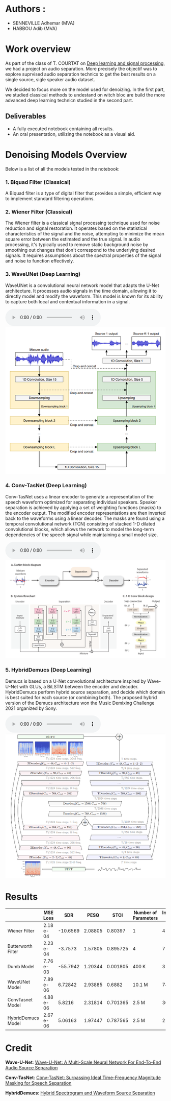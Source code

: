 
# Authors : 
- SENNEVILLE Adhemar (MVA)
- HABBOU Adib (MVA)

# Work overview
As part of the class of T. COURTAT on [Deep learning and signal processing](https://www.master-mva.com/cours/apprentissage-profond-et-traitement-du-signal-introduction-et-applications-industrielles/), we had a project on audio separation. More precisely the objectif was to explore suprvised audio separation technics to get the best results on a single source, sigle speaker audio dataset.

We decided to focus more on the model used for denoizing. In the first part, we studied classical methods to undestand on witch bloc are build the more advanced deep learning technicn studied in the second part.

## Deliverables
- A fully executed notebook containing all results.
- An oral presentation, utilizing the notebook as a visual aid.

# Denoising Models Overview
Below is a list of all the models tested in the notebook:


### 1. **Biquad Filter** (Classical)
A Biquad filter is a type of digital filter that provides a simple, efficient way to implement standard filtering operations.


### 2. **Wiener Filter** (Classical)
The Wiener filter is a classical signal processing technique used for noise reduction and signal restoration. It operates based on the statistical characteristics of the signal and the noise, attempting to minimize the mean square error between the estimated and the true signal. In audio processing, it's typically used to remove static background noise by smoothing out changes that don't correspond to the underlying desired signals. It requires assumptions about the spectral properties of the signal and noise to function effectively.


### 3. **WaveUNet** (Deep Learning)
WaveUNet is a convolutional neural network model that adapts the U-Net architecture. It processes audio signals in the time domain, allowing it to directly model and modify the waveform. This model is known for its ability to capture both local and contextual information in a signal.

![](https://raw.githubusercontent.com/AdhemarDeSenneville/Thales_MVA/main/fig/waveUnet.wav)
![](https://raw.githubusercontent.com/AdhemarDeSenneville/Thales_MVA/main/fig/WaveUNet.png)

### 4. **Conv-TasNet** (Deep Learning)
Conv-TasNet uses a linear encoder to generate a representation of the speech waveform optimized for separating individual speakers. Speaker separation is achieved by applying a set of weighting functions (masks) to the encoder output. The modified encoder representations are then inverted back to the waveforms using a linear decoder. The masks are found using a temporal convolutional network (TCN) consisting of stacked 1-D dilated convolutional blocks, which allows the network to model the long-term dependencies of the speech signal while maintaining a small model size.

![](https://raw.githubusercontent.com/AdhemarDeSenneville/Thales_MVA/main/fig/ConvTasNet.wav)
![](https://raw.githubusercontent.com/AdhemarDeSenneville/Thales_MVA/main/fig/ConvTasNet.png)

### 5. **HybridDemucs** (Deep Learning)
Demucs is based on a U-Net convolutional architecture inspired by Wave-U-Net with GLUs, a BiLSTM between the encoder and decoder. HybridDemucs perform hybrid source separation, and decide which domain is best suited for each source (or combining both). The proposed hybrid version of the Demucs architecture won the Music Demixing Challenge 2021 organized by Sony.

![](https://raw.githubusercontent.com/AdhemarDeSenneville/Thales_MVA/main/fig/HybridDemucs.wav)
![](https://raw.githubusercontent.com/AdhemarDeSenneville/Thales_MVA/main/fig/HDemucs.png)

# Results

|                    | MSE Loss   |       SDR |    PESQ |     STOI | Number of Parameters   | Inference Time   |
|--------------------|------------|-----------|---------|----------|------------------------|------------------|
| Wiener Filter      | 2.18 e-04  | -10.6569  | 2.08805 | 0.80397  | 1                      | 4 ms             |
| Butterworth Filter | 2.23 e-04  |  -3.7573  | 1.57805 | 0.895725 | 4                      | 7 ms             |
| Dumb Model         | 7.76 e-03  | -55.7942  | 1.20344 | 0.001805 | 400 K                  | 3 ms             |
| WaveUNet Model     | 7.89 e-06  |   6.72842 | 2.93885 | 0.6882   | 10.1 M                 | 74 ms            |
| ConvTasnet Model   | 4.88 e-06  |   5.8216  | 2.31814 | 0.701365 | 2.5 M                  | 36 ms            |
| HybridDemucs Model | 2.67 e-06  |   5.06163 | 1.97447 | 0.787565 | 2.5 M                  | 21 ms            |

# Credit

**Wave-U-Net**: [Wave-U-Net: A Multi-Scale Neural Network For
End-To-End Audio Source Separation](https://arxiv.org/pdf/1806.03185)

**Conv-TasNet**: [Conv-TasNet: Surpassing Ideal Time-Frequency
Magnitude Masking for Speech Separation](https://arxiv.org/pdf/1809.07454)

**HybridDemucs**: [Hybrid Spectrogram and Waveform Source Separation](https://arxiv.org/pdf/2111.03600)
